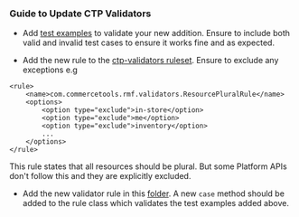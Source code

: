 ### Guide to Update CTP Validators

* Add [test examples](https://github.com/commercetools/rmf-codegen/tree/main/ctp-validators/src/test/resources) to validate your new addition. Ensure to include both valid and invalid test cases to ensure it works fine and as expected.

* Add the new rule to the [ctp-validators ruleset](https://github.com/commercetools/rmf-codegen/blob/main/ctp-validators/src/main/resources/ruleset.xml). Ensure to exclude any exceptions e.g
```raml
<rule>
    <name>com.commercetools.rmf.validators.ResourcePluralRule</name>
    <options>
        <option type="exclude">in-store</option>
        <option type="exclude">me</option>
        <option type="exclude">inventory</option>
        ...
    </options>
</rule>
```

This rule states that all resources should be plural. But some Platform APIs don't follow this and they are explicitly excluded.

* Add the new validator rule in this [folder](https://github.com/commercetools/rmf-codegen/tree/main/ctp-validators/src/main/kotlin/com/commercetools/rmf/validators). A new `case` method should be added to the rule class which validates the test examples added above.